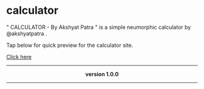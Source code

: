 # calculator
" CALCULATOR - By Akshyat Patra " is a simple neumorphic calculator by @akshyatpatra .

Tap below for quick preview for the calculator site.

[Click here](https://akshyatpatra.github.io/calculator/)
___
**<p align="center"> version 1.0.0 <p>**
___

